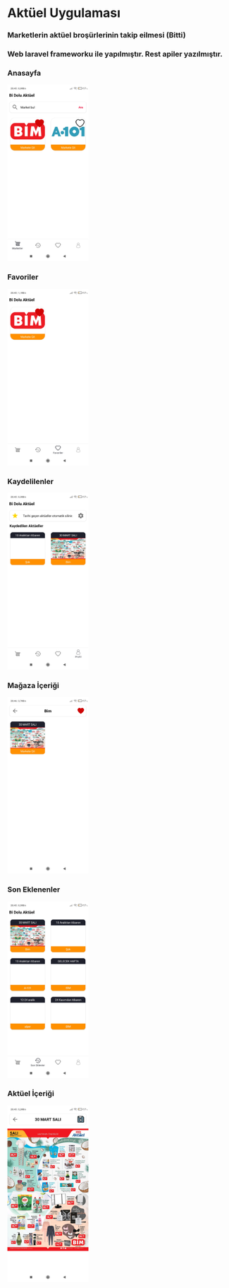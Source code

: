 # Aktüel Uygulaması 

<h3> Marketlerin aktüel broşürlerinin takip eilmesi (Bitti) </h3>

<h3> Web laravel frameworku ile yapılmıştır. Rest apiler yazılmıştır.  </h3>

### Anasayfa 
<img src="aktuel/anasayfa.jpg"  height="400"  >

### Favoriler 
<img src="aktuel/favoriler.jpg"  height="400"  >

### Kaydelilenler 
<img src="aktuel/kaydelilenler.jpg"  height="400"  >

### Mağaza İçeriği 
<img src="aktuel/magazaicerigi.jpg"  height="400"  >

### Son Eklenenler 
<img src="aktuel/soneklenenler.jpg"  height="400"  >

### Aktüel İçeriği 
<img src="aktuel/aktuelicerigi.jpg"  height="400"  >

